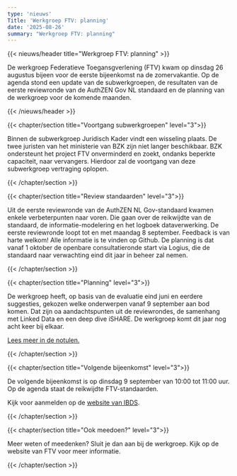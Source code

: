 ```yaml
---
type: 'nieuws'
Title: 'Werkgroep FTV: planning'
date: '2025-08-26'
summary: "Werkgroep FTV: planning"
---
```


{{< nieuws/header title="Werkgroep FTV: planning" >}}

De werkgroep Federatieve Toegansgverlening (FTV) kwam op dinsdag 26 augustus bijeen voor de eerste bijeenkomst na de zomervakantie. Op de agenda stond een update van de subwerkgroepen, de resultaten van de eerste reviewronde van de AuthZEN Gov NL standaard en de planning van de werkgroep voor de komende maanden.

{{< /nieuws/header >}}

{{< chapter/section title="Voortgang subwerkgroepen" level="3">}}

Binnen de subwerkgroep Juridisch Kader vindt een wisseling plaats. De twee juristen van het ministerie van BZK zijn niet langer beschikbaar. BZK ondersteunt het project FTV onverminderd en zoekt, ondanks beperkte capaciteit, naar vervangers. Hierdoor zal de voortgang van deze subwerkgroep vertraging oplopen.

{{< /chapter/section >}}

{{< chapter/section title="Review standaarden" level="3">}}

Uit de eerste reviewronde van de AuthZEN  NL Gov-standaard kwamen enkele verbeterpunten naar voren. Die gaan over de reikwijdte van de standaard, de informatie-modelering en het logboek dataverwerking. De eerste reviewronde loopt tot en met maandag 8 september. Feedback is van harte welkom! Alle informatie is te vinden op Github.
De planning is dat vanaf 1 oktober de openbare consultatieronde start via Logius, die de standaard naar verwachting eind dit jaar in beheer zal nemen.
 
{{< /chapter/section >}}

{{< chapter/section title="Planning" level="3">}}

De werkgroep heeft, op basis van de evaluatie eind juni en eerdere suggesties, gekozen welke onderwerpen vanaf 9 september aan bod komen. Dat zijn oa  aandachtspunten uit de reviewrondes, de samenhang met Linked Data en een deep dive iSHARE. De werkgroep komt dit jaar nog acht keer bij elkaar.

[Lees meer in de notulen.](https://vng-realisatie.github.io/ftv/meedoen/werkgroep/planning-najaar/)

{{< /chapter/section >}}

{{< chapter/section title="Volgende bijeenkomst" level="3">}}

De volgende bijeenkomst is op dinsdag 9 september van 10:00 tot 11:00 uur. Op de agenda staat  de reikwijdte FTV-standaarden.

Kijk voor aanmelden op de [website van IBDS](https://realisatieibds.nl/events/view/9840b6d9-2f39-49e7-8a8e-e37a465616e0/werkgroep-federatieve-toegangsverlening-reikwijdte-en-rebac).

{{< /chapter/section >}}

{{< chapter/section title="Ook meedoen?" level="3">}}

Meer weten of meedenken? Sluit je dan aan bij de werkgroep. Kijk op de website van FTV voor meer informatie.

{{< /chapter/section >}}


